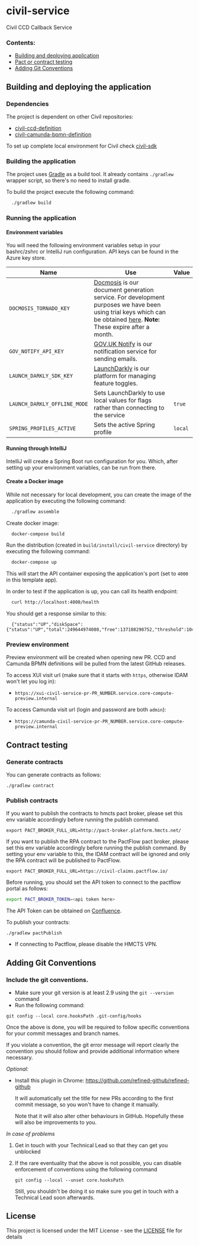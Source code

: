 # civil-service

Civil CCD Callback Service

### Contents:

- [Building and deploying application](#building-and-deploying-the-application)
- [Pact or contract testing](#pact-or-contract-testing)
- [Adding Git Conventions](#adding-git-conventions)

## Building and deploying the application

### Dependencies

The project is dependent on other Civil repositories:

- [civil-ccd-definition](https://github.com/hmcts/civil-ccd-definition)
- [civil-camunda-bpmn-definition](https://github.com/hmcts/civil-camunda-bpmn-definition)

To set up complete local environment for Civil check [civil-sdk](https://github.com/hmcts/civil-sdk)

### Building the application

The project uses [Gradle](https://gradle.org) as a build tool. It already contains
`./gradlew` wrapper script, so there's no need to install gradle.

To build the project execute the following command:

```bash
  ./gradlew build
```

### Running the application

#### Environment variables

You will need the following environment variables setup in your bashrc/zshrc or IntelliJ run configuration. API keys can
be found in the Azure key store.

| Name | Use | Value |
| ---- | --- | ----- |
| `DOCMOSIS_TORNADO_KEY` | [Docmosis](https://www.docmosis.com/) is our document generation service. For development purposes we have been using trial keys which can be obtained [here](https://www.docmosis.com/products/tornado/try.html). **Note:** These expire after a month. | |
| `GOV_NOTIFY_API_KEY` | [GOV.UK Notify](https://www.notifications.service.gov.uk/) is our notification service for sending emails.  | |
| `LAUNCH_DARKLY_SDK_KEY` | [LaunchDarkly](https://launchdarkly.com/) is our platform for managing feature toggles. | |
| `LAUNCH_DARKLY_OFFLINE_MODE` | Sets LaunchDarkly to use local values for flags rather than connecting to the service | `true` |
| `SPRING_PROFILES_ACTIVE` | Sets the active Spring profile | `local` |

#### Running through IntelliJ

IntelliJ will create a Spring Boot run configuration for you. Which, after setting up your environment variables, can be
run from there.

#### Create a Docker image

While not necessary for local development, you can create the image of the application by executing the following
command:

```bash
  ./gradlew assemble
```

Create docker image:

```bash
  docker-compose build
```

Run the distribution (created in `build/install/civil-service` directory) by executing the following command:

```bash
  docker-compose up
```

This will start the API container exposing the application's port (set to `4000` in this template app).

In order to test if the application is up, you can call its health endpoint:

```bash
  curl http://localhost:4000/health
```

You should get a response similar to this:

```
  {"status":"UP","diskSpace":{"status":"UP","total":249644974080,"free":137188298752,"threshold":10485760}}
```

### Preview environment

Preview environment will be created when opening new PR. CCD and Camunda BPMN definitions will be pulled from the latest
GitHub releases.

To access XUI visit url (make sure that it starts with `https`, otherwise IDAM won't let you log in):

- `https://xui-civil-service-pr-PR_NUMBER.service.core-compute-preview.internal`

To access Camunda visit url (login and password are both `admin`):

- `https://camunda-civil-service-pr-PR_NUMBER.service.core-compute-preview.internal`

## Contract testing

### Generate contracts

You can generate contracts as follows:

```
./gradlew contract
```

### Publish contracts

If you want to publish the contracts to hmcts pact broker, please set this env variable accordingly before running the
publish command.

```
export PACT_BROKER_FULL_URL=http://pact-broker.platform.hmcts.net/
```

If you want to publish the RPA contract to the PactFlow pact broker, please set this env variable accordingly before
running the publish command. By setting your env variable to this, the IDAM contract will be ignored and only the RPA
contract will be published to PactFlow.

```
export PACT_BROKER_FULL_URL=https://civil-claims.pactflow.io/
```

Before running, you should set the API token to connect to the pactflow portal as follows:

```bash
export PACT_BROKER_TOKEN=<api token here>
```

The API Token can be obtained on [Confluence](https://tools.hmcts.net/confluence/display/CU/Pactflow).

To publish your contracts:

```
./gradlew pactPublish
```

* If connecting to Pactflow, please disable the HMCTS VPN.

## Adding Git Conventions

### Include the git conventions.
 * Make sure your git version is at least 2.9 using the `git --version` command
 * Run the following command:
```
git config --local core.hooksPath .git-config/hooks
```
Once the above is done, you will be required to follow specific conventions for your commit messages and branch names.

If you violate a convention, the git error message will report clearly the convention you should follow and provide
additional information where necessary.

*Optional:*
* Install this plugin in Chrome: https://github.com/refined-github/refined-github

  It will automatically set the title for new PRs according to the first commit message, so you won't have to change it manually.

  Note that it will also alter other behaviours in GitHub. Hopefully these will also be improvements to you.

*In case of problems*

1. Get in touch with your Technical Lead so that they can get you unblocked
2. If the rare eventuality that the above is not possible, you can disable enforcement of conventions using the following command

   `git config --local --unset core.hooksPath`

   Still, you shouldn't be doing it so make sure you get in touch with a Technical Lead soon afterwards.

## License

This project is licensed under the MIT License - see the [LICENSE](LICENSE) file for details
